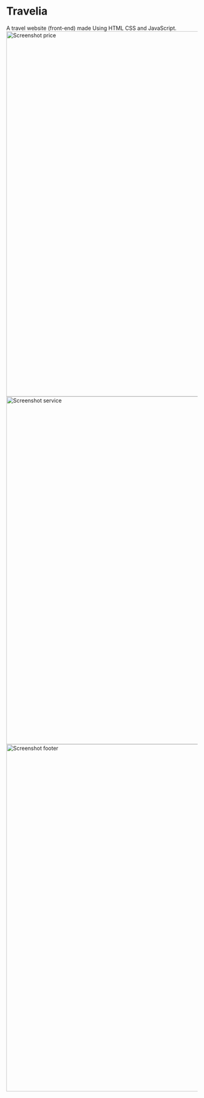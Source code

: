 # Travelia
A travel website (front-end) made Using HTML CSS and JavaScript.
<img width="960" alt="Screenshot price" src="https://github.com/princy-009/travelia/assets/109975293/26fbcd6a-fb82-4fae-b2cd-07cf6f9e3621">
<img width="914" alt="Screenshot service" src="https://github.com/princy-009/travelia/assets/109975293/65b738be-78ff-4285-83c1-22b3857ab330">
<img width="913" alt="Screenshot footer" src="https://github.com/princy-009/travelia/assets/109975293/13099930-3050-49ea-b1ff-e8f59aae63b4">

